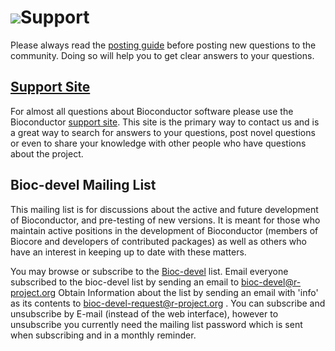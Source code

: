 # ![](/images/icons/help.gif)Support


Please always read the [posting guide][5] before posting new questions
to the community.  Doing so will help you to get clear answers to
your questions.

## [Support Site](https://support.bioconductor.org/)

For almost all questions about Bioconductor software please use the
Bioconductor [support site](https://support.bioconductor.org/). This
site is the primary way to contact us and is a great way to search for
answers to your questions, post novel questions or even to share your
knowledge with other people who have questions about the project.


<a name="bioc-devel"></a>
## Bioc-devel Mailing List

This mailing list is for discussions about the active and future development
of Bioconductor, and pre-testing of new versions. It is meant for
those who maintain active positions in the development of Bioconductor
(members of Biocore and developers of contributed packages) as well as
others who have an interest in keeping up to date with these matters.

You may browse or subscribe to the [Bioc-devel][8] list.  Email
everyone subscribed to the bioc-devel list by sending an email to
[bioc-devel@r-project.org][9] Obtain Information about the list by
sending an email with 'info' as its contents to
[bioc-devel-request@r-project.org][10] . You can subscribe and
unsubscribe by E-mail (instead of the web interface), however to
unsubscribe you currently need the mailing list password which is sent
when subscribing and in a monthly reminder.


[5]: /help/support/posting-guide/
[8]: https://stat.ethz.ch/mailman/listinfo/bioc-devel
[9]: mailto:bioc-devel@r-project.org
[10]: mailto:bioc-devel-request@r-project.org
